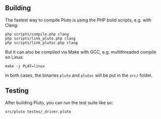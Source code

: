 ## Building

The fastest way to compile Pluto is using the PHP build scripts, e.g. with Clang:
```
php scripts/compile.php clang
php scripts/link_pluto.php clang
php scripts/link_plutoc.php clang
```

But it can also be compiled via Make with GCC, e.g. multithreaded compile on Linux:
```
make -j PLAT=linux
```

In both cases, the binaries `pluto` and `plutoc` will be put in the `src/` folder.

## Testing

After building Pluto, you can run the test suite like so:
```
src/pluto testes/_driver.pluto
```
